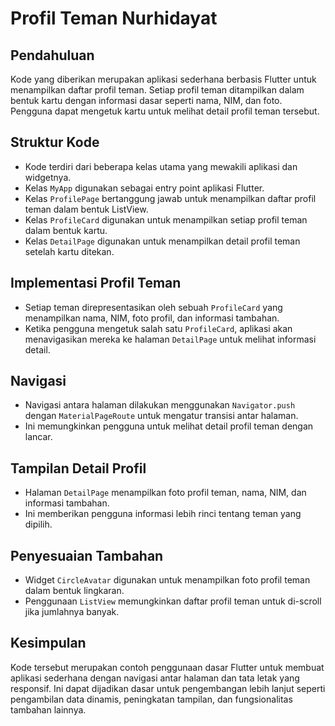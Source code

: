 # Profil Teman Nurhidayat

## Pendahuluan

Kode yang diberikan merupakan aplikasi sederhana berbasis Flutter untuk menampilkan daftar profil teman. Setiap profil teman ditampilkan dalam bentuk kartu dengan informasi dasar seperti nama, NIM, dan foto. Pengguna dapat mengetuk kartu untuk melihat detail profil teman tersebut.

## Struktur Kode

- Kode terdiri dari beberapa kelas utama yang mewakili aplikasi dan widgetnya.
- Kelas `MyApp` digunakan sebagai entry point aplikasi Flutter.
- Kelas `ProfilePage` bertanggung jawab untuk menampilkan daftar profil teman dalam bentuk ListView.
- Kelas `ProfileCard` digunakan untuk menampilkan setiap profil teman dalam bentuk kartu.
- Kelas `DetailPage` digunakan untuk menampilkan detail profil teman setelah kartu ditekan.

## Implementasi Profil Teman

- Setiap teman direpresentasikan oleh sebuah `ProfileCard` yang menampilkan nama, NIM, foto profil, dan informasi tambahan.
- Ketika pengguna mengetuk salah satu `ProfileCard`, aplikasi akan menavigasikan mereka ke halaman `DetailPage` untuk melihat informasi detail.

## Navigasi

- Navigasi antara halaman dilakukan menggunakan `Navigator.push` dengan `MaterialPageRoute` untuk mengatur transisi antar halaman.
- Ini memungkinkan pengguna untuk melihat detail profil teman dengan lancar.

## Tampilan Detail Profil

- Halaman `DetailPage` menampilkan foto profil teman, nama, NIM, dan informasi tambahan.
- Ini memberikan pengguna informasi lebih rinci tentang teman yang dipilih.

## Penyesuaian Tambahan

- Widget `CircleAvatar` digunakan untuk menampilkan foto profil teman dalam bentuk lingkaran.
- Penggunaan `ListView` memungkinkan daftar profil teman untuk di-scroll jika jumlahnya banyak.

## Kesimpulan

Kode tersebut merupakan contoh penggunaan dasar Flutter untuk membuat aplikasi sederhana dengan navigasi antar halaman dan tata letak yang responsif. Ini dapat dijadikan dasar untuk pengembangan lebih lanjut seperti pengambilan data dinamis, peningkatan tampilan, dan fungsionalitas tambahan lainnya.
